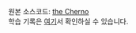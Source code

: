 원본 소스코드: [the Cherno](https://www.youtube.com/channel/UCQ-W1KE9EYfdxhL6S4twUNw)  
학습 기록은 [여기](https://gamesmith.tistory.com/category/computer%20graphics/OpenGL)서 확인하실 수 있습니다.
